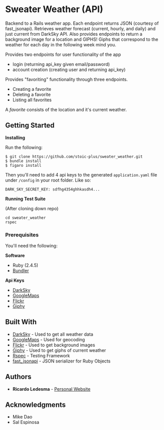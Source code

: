 # Sweater Weather (API)

Backend to a Rails weather app. Each endpoint returns JSON (courtesy of fast_jsonapi).
Retrieves weather forecast (current, hourly, and daily) and just current from DarkSky API.
Also provides endpoints to return a background image for a location and GIPHS! Giphs that correspond to the weather for each day in the following week mind you.

Provides two endpoints for user functionality of the app
* login (returning api_key given email/password)
* account creation (creating user and returning api_key)

Provides "favoriting" functionality through three endpoints.
* Creating a favorite
* Deleting a favorite
* Listing all favorites

A _favorite_ consists of the location and it's current weather.

## Getting Started

__Installing__

Run the following:
```
$ git clone https://github.com/stoic-plus/sweater_weather.git
$ bundle install
$ figaro install
```

Then you'll need to add 4 api keys to the generated `application.yaml` file under `/config`
in your root folder. Like so:

```
DARK_SKY_SECRET_KEY: sdfhg4354ghhkasdh4...
```

__Running Test Suite__

(After cloning down repo)

```
cd sweater_weather
rspec
```

### Prerequisites

You'll need the following:

__Software__
* Ruby (2.4.5)
* [Bundler](https://bundler.io/)


__Api Keys__

* [DarkSky](https://darksky.net/dev)
* [GoogleMaps](https://cloud.google.com/maps-platform/)
* [Flickr](https://www.flickr.com/services/apps/create/)
* [Giphy](https://developers.giphy.com/)


## Built With


* [DarkSky](https://darksky.net/dev) - Used to get all weather data
* [GoogleMaps](https://cloud.google.com/maps-platform/) - Used for geocoding
* [Flickr](https://www.flickr.com/services/apps/create/) - Used to get background images
* [Giphy](https://developers.giphy.com/) - Used to get giphs of current weather
* [Rspec](http://rspec.info/) - Testing Framework
* [fast_jsonapi](https://github.com/Netflix/fast_jsonapi) - JSON serializer for Ruby Objects

## Authors

* **Ricardo Ledesma** - [Personal Website](https://www.ricardoledesma.tech/)

## Acknowledgments

* Mike Dao
* Sal Espinosa
